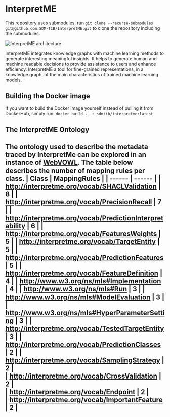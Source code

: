 # InterpretME

This repository uses submodules, run `git clone --recurse-submodules git@github.com:SDM-TIB/InterpretME.git` to clone the repository including the submodules.

![InterpretME architecture](https://raw.githubusercontent.com/SDM-TIB/InterpretME/main/images/architecture.png "InterpretME architecture")

InterpretME integrates knowledge graphs with machine learning methods to generate interesting meaningful insights. 
It helps to generate human and machine readable decisions to provide assistance to users and enhance efficiency.
InterpretME a tool for fine-grained representations, in a knowledge graph, of the main characteristics of trained machine learning models. 



## Building the Docker image
If you want to build the Docker image yourself instead of pulling it from DockerHub, simply run: `docker build . -t sdmtib/interpretme:latest`

## The InterpretME Ontology
The ontology used to describe the metadata traced by InterpretMe can be explored in an instance of [WebVOWL](http://ontology.tib.eu/InterpretME/visualization).
The table below describes the number of mapping rules per class.
| Class | MappingRules | 
| ------ | ------ | 
| http://interpretme.org/vocab/SHACLValidation | 8 | 
| http://interpretme.org/vocab/PrecisionRecall | 7 | 
| http://interpretme.org/vocab/PredictionInterpretability | 6 | 
| http://interpretme.org/vocab/FeaturesWeights | 5 | 
| http://interpretme.org/vocab/TargetEntity | 5 | 
| http://interpretme.org/vocab/PredictionFeatures | 5 | 
| http://interpretme.org/vocab/FeatureDefinition | 4 | 
| http://www.w3.org/ns/mls#Implementation | 4 | 
| http://www.w3.org/ns/mls#Run | 3 | 
| http://www.w3.org/ns/mls#ModelEvaluation | 3 | 
| http://www.w3.org/ns/mls#HyperParameterSetting | 3 | 
| http://interpretme.org/vocab/TestedTargetEntity | 3 | 
| http://interpretme.org/vocab/PredictionClasses | 2 | 
| http://interpretme.org/vocab/SamplingStrategy | 2 |  
| http://interpretme.org/vocab/CrossValidation | 2 |  
| http://interpretme.org/vocab/Endpoint | 2 |  
| http://interpretme.org/vocab/ImportantFeature | 2 | 
------------------------------------------------------ 